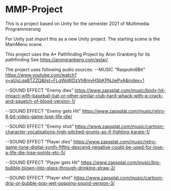 # MMP-Project
This is a project based on Unity for the semester 2021 of Multimedia Programmierung

For Unity just import this as a new Unity project.
The starting scene is the MainMenu scene.

This project uses the A* Pathfinding Project by Aron Granberg for its pathfinding
See https://arongranberg.com/astar/

The project uses following audio sources:
--MUSIC "Rasputin8Bit" https://www.youtube.com/watch?v=aUuLqa8TZZQ&list=FLgWoWDzVhBmvHSbKPNJwPvA&index=1

--SOUND EFFECT "Enemy dies" https://www.zapsplat.com/music/body-hit-impact-with-baseball-bat-or-other-similar-club-hard-whack-with-a-crack-and-squelch-of-blood-version-1/

--SOUND EFFECT "Enemy gets Hit" https://www.zapsplat.com/music/retro-8-bit-video-game-lose-life-die/

--SOUND EFFECT "Enemy shot" https://www.zapsplat.com/music/cartoon-character-vocalisations-high-pitched-grunts-as-if-fighting-karate-1/

--SOUND EFFECT "Player dies" https://www.zapsplat.com/music/retro-game-tone-digital-synth-fifths-descend-negative-could-be-used-for-lose-a-life-die-lose-points-etc-5/

--SOUND EFFECT "Player gets Hit" https://www.zapsplat.com/music/big-bubble-blown-into-glass-through-drinking-straw-2/

--SOUND EFFECT "Player shot" https://www.zapsplat.com/music/cartoon-drip-or-bubble-pop-wet-popping-sound-version-3/

